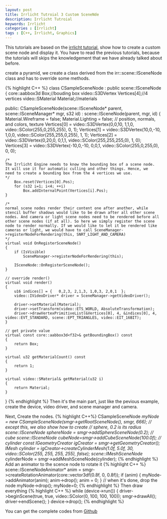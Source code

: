 ```yaml
---
layout: post
title: Irrlicht Tutroial 3 Custom SceneNde
description: Irrlicht Tutroial
keywords: Irrlicht
categories : [Irrlicht]
tags : [C++, Irrlicht, Graphics]
---
```


This tutorials are based on the [irrlicht tutorial](http://irrlicht.sourceforge.net/docu), show how to create a custom scene node and display it. You have to read the previous tutorials, because the tutorials will skips the knowledgement that we have already talked about before.

create a pyramid, we create a class derived from the irr::scene::ISceneNode class and has to override some methods.

{% highlight C++ %}
class CSampleSceneNode : public scene::ISceneNode {
	core::aabbox3d<f32> Box;//bouding box
	video::S3DVertex Vertices[4];//4 vertices
	video::SMaterial Material;//materials

public:
	CSampleSceneNode(scene::ISceneNode* parent, scene::ISceneManager* mgr, s32 id)
		: scene::ISceneNode(parent, mgr, id)
	{
		Material.Wireframe = false;
		Material.Lighting = false;
		// position, normals, and colors, texture
		Vertices[0] = video::S3DVertex(0,0,10, 1,1,0,
				video::SColor(255,0,255,255), 0, 1);
		Vertices[1] = video::S3DVertex(10,0,-10, 1,0,0,
				video::SColor(255,255,0,255), 1, 1);
		Vertices[2] = video::S3DVertex(0,20,0, 0,1,1,
				video::SColor(255,255,255,0), 1, 0);
		Vertices[3] = video::S3DVertex(-10,0,-10, 0,0,1,
				video::SColor(255,0,255,0), 0, 0);

	/*
	The Irrlicht Engine needs to know the bounding box of a scene node.
	It will use it for automatic culling and other things. Hence, we
	need to create a bounding box from the 4 vertices we use.
	*/
		Box.reset(Vertices[0].Pos);
		for (s32 i=1; i<4; ++i)
			Box.addInternalPoint(Vertices[i].Pos);
	}

	/*
	normal scene nodes render their content one after another, while stencil buffer shadows would like to be drawn after all other scene nodes. And camera or light scene nodes need to be rendered before all other scene nodes (if at all). So here we simply register the scene node to render normally. If we would like to let it be rendered like cameras or light, we would have to call SceneManager->registerNodeForRendering(this, SNRT_LIGHT_AND_CAMERA)
	*/
	virtual void OnRegisterSceneNode()
	{
		if (IsVisible)
			SceneManager->registerNodeForRendering(this);

		ISceneNode::OnRegisterSceneNode();
	}

	// override render()
	virtual void render()
    {
        u16 indices[] = {   0,2,3, 2,1,3, 1,0,3, 2,0,1  };
        video::IVideoDriver* driver = SceneManager->getVideoDriver();

        driver->setMaterial(Material);
        driver->setTransform(video::ETS_WORLD, AbsoluteTransformation);
        driver->drawVertexPrimitiveList(&Vertices[0], 4, &indices[0], 4, video::EVT_STANDARD, scene::EPT_TRIANGLES, video::EIT_16BIT);
    }

    // get private value
    virtual const core::aabbox3d<f32>& getBoundingBox() const
    {
        return Box;
    }

    virtual u32 getMaterialCount() const
    {
        return 1;
    }

    virtual video::SMaterial& getMaterial(u32 i)
    {
        return Material;
    }   
}
{% endhighlight %}
Then it's the main part, just like the pevious example, create the device, video driver, and scene manager and camera.

Next, Create the nodes.
{% highlight C++%}
CSampleSceneNode *myNode =
new CSampleSceneNode(smgr->getRootSceneNode(), smgr, 666);
// except this, we also show how to create 
// sphere, 0.2 is its radius
scene::ISceneNode *sphereNode = smgr->addSphereSceneNode(0.2);
// cube
scene::ISceneNode *cubeNode=smgr->addCubeSceneNode(100.0f);
// cylinder
const IGeometryCreator* igCreator = smgr->getGeometryCreator();
IMesh* cylinder = igCreator->createCylinderMesh(1.0f, 5.0f, 30, video::SColor(255, 255, 255, 255), false);
scene::IMeshSceneNode* cylinderNode = smgr->addMeshSceneNode(cylinder);
{% endhighlight %}
Add an animator to the scence node to rotate it
{% highlight C++ %}
scene::ISceneNodeAnimator* anim =
	smgr->createRotationAnimator(core::vector3df(0.8f, 0, 0.8f));
if (anim) {
	myNode->addAnimator(anim);
	anim->drop();
	anim = 0;
}
// when it's done, drop the node
myNode->drop();
myNode=0;
{% endhighlight %}
Then draw everything
{% highlight C++ %}
while (device->run()) {
	driver->beginScene(true, true, video::SColor(0, 100, 100, 100));
	smgr->drawAll();
	driver->endScene();
}
device->drop();
{% endhighlight %}

You can get the complete codes from [Github](https://github.com/Shanshan-IC/DirectX-Irrlicht-Tutorial/tree/master/Irrlicht-examples/03.CustomSceneNode)

